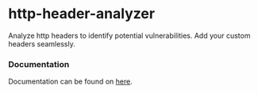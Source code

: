 # http-header-analyzer
Analyze http headers to identify potential vulnerabilities. Add your custom headers seamlessly.

### Documentation

Documentation can be found on [here](docs/).
